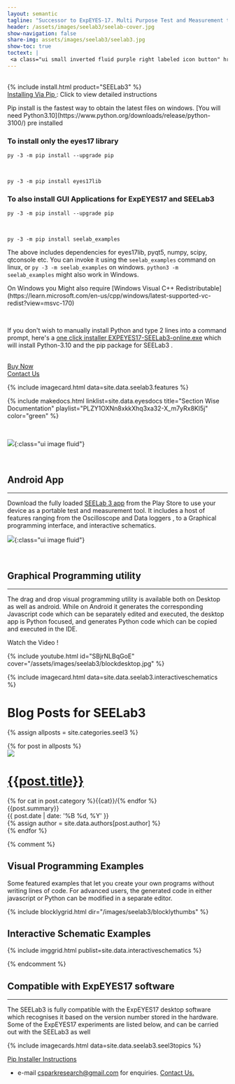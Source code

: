 ```yaml
---
layout: semantic
tagline: "Successor to ExpEYES-17. Multi Purpose Test and Measurement tool"
header: /assets/images/seelab3/seelab-cover.jpg
show-navigation: false
share-img: assets/images/seelab3/seelab3.jpg
show-toc: true
toctext: |
 <a class="ui small inverted fluid purple right labeled icon button" href="/expeyes17/blog"><i class="right arrow icon"></i>Blog</a>
---
```


<br>
{% include install.html product="SEELab3"  %}

<div class="ui pink fluid segment">
<a class="ui basic pink button" href = "/installers/install-via-pip.html" target="_blank"><i class="ui info icon"></i> Installing Via Pip </a> : Click to view detailed instructions
<p markdown="1">
Pip install is the fastest way to obtain the latest files on windows. [You will need Python3.10](https://www.python.org/downloads/release/python-3100/)  pre installed
</p>

<h3>To install only the eyes17 library</h3>

<p markdown="1">

```py -3 -m pip install --upgrade pip```

<br>

```py -3 -m pip install eyes17lib```

</p>
<h3>To also install GUI Applications for ExpEYES17 and SEELab3</h3>

<p markdown="1">

```py -3 -m pip install --upgrade pip```

<br>


```py -3 -m pip install seelab_examples```

</p>

The above includes dependencies for eyes17lib, pyqt5, numpy, scipy, qtconsole etc. You can invoke it using the `seelab_examples` command on linux, or `py -3 -m seelab_examples` on windows. `python3 -m seelab_examples` might also work in Windows.

<p markdown="1">
On Windows you Might also require [Windows Visual C++ Redistributable](https://learn.microsoft.com/en-us/cpp/windows/latest-supported-vc-redist?view=msvc-170)
</p><br>

If you don't wish to manually install Python and type 2 lines into a command prompt, here's a [one click installer EXPEYES17-SEELab3-online.exe](/assets/installers/EXPEYES17-SEELab3-online.exe) which will install Python-3.10 and the pip package for SEELab3 .

</div>


<br>
<div class="ui fluid container">
<a class="ui fluid blue animated fade button" href="/contact.html" target="_blank">
	<div class="visible content" >
	<i class="ui cart icon"></i>
	Buy Now
	</div>
	<div class="hidden content">Contact Us</div>
</a>
</div>


{% include imagecard.html data=site.data.seelab3.features %}

{% include makedocs.html linklist=site.data.eyesdocs title="Section Wise Documentation"  playlist="PLZY1OXNn8xkkXhq3xa32-X_m7yRx8Kl5j" color="green" %}


<br>

![](/assets/images/seelab3/header.jpg){:class="ui image fluid"}

<br>


## Android App
---

Download the fully loaded [SEELab 3 app](https://play.google.com/store/apps/details?id=com.cspark.research.eyes17) from the Play Store to use your device as a portable test and measurement tool. It includes a host of features
ranging from the Oscilloscope and Data loggers , to a Graphical programming interface, and interactive schematics. 

![](/assets/images/seelab3/androidapp.jpg){:class="ui image fluid"}

<br>

## Graphical Programming utility
---

The drag and drop visual programming utility is available both on Desktop as well as android. While on Android it generates the corresponding Javascript code which can be separately edited and executed, the desktop app is Python focused, and generates Python code which can be copied and executed in the IDE.


Watch the Video !

{% include youtube.html id="SBjrNLBqGoE" cover="/assets/images/seelab3/blockdesktop.jpg" %}

{% include imagecard.html data=site.data.seelab3.interactiveschematics %}



# Blog Posts for SEELab3

{% assign allposts = site.categories.seel3 %}

<div class="ui clearing hidden divider"></div>	
<div class="ui container">
	<div class="ui relaxed divided items">
	{% for post in allposts %}
	<div class="item link">
	  <a class="ui medium image raised red segment" href="{{post.url}}">
		<img src="/assets/images/300x170.png" class="ui image lazy" data-src="{{ post.cover }}">
	  </a>
	  <div class="content">
		<h1 class="ui header small" id="{{post.title}}"><a href="{{post.url}}" class="ui dividing header teal"><i class="settings icon"></i>{{post.title}}</a></h1>
		<div class="meta">
			    {% for cat in post.category %}<a>{{cat}}/</a>{% endfor %}
		</div>
		<div class="description">
		  {{post.summary}}
		</div>
		<div class="extra">
		  <div>{{ post.date | date: '%B %d, %Y' }}</div>
			{% assign author = site.data.authors[post.author] %}
			<!--
			<a class="ui basic image large label right floated">
			  <img src="{{author.photo}}">
			  {{author.name}}
			</a>
			-->
		</div>
	  </div>
	</div>
	<div class="ui clearing hidden divider"></div>	
	{% endfor %}
	</div>
</div>

{% comment %}
## Visual Programming Examples

Some featured examples that let you create your own programs without writing lines of code. For advanced users, the generated code in either javascript
or Python can be modified in a separate editor.

{% include blocklygrid.html dir="/images/seelab3/blocklythumbs"  %}


## Interactive Schematic Examples

{% include imggrid.html publist=site.data.interactiveschematics  %}

{% endcomment %}

## Compatible with ExpEYES17 software
---

The SEELab3 is fully compatible with the ExpEYES17 desktop software which recognises it based on the version number stored in the hardware.
Some of the ExpEYES17 experiments are listed below, and can be carried out with the SEELab3 as well

{% include imagecards.html data=site.data.seelab3.seel3topics %}



<a class="ui basic primary button" style="width:300px" href = "/installers/install-via-pip.html" target="_blank"><i class="ui download icon"></i> Pip Installer Instructions</a> 


* e-mail csparkresearch@gmail.com for enquiries. [Contact Us.](contact)
